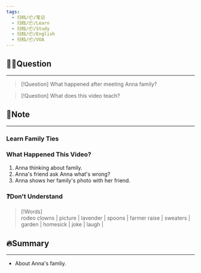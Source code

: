 ```yaml
---
tags:
  - 归档/📦/笔记
  - 归档/📦/Learn
  - 归档/📦/Study
  - 归档/📦/English
  - 归档/📦/VOA
---
```


## 🙋‍♀️Question

---

> [!Question] What happened after meeting Anna family?

> [!Question] What does this video teach?

## 📝Note

---

### Learn Family Ties

### What Happened This Video?

1. Anna thinking about family.
2. Anna's friend ask Anna what's wrong?
3. Anna shows her family's photo with her friend.

### ❓Don't Understand

> [!Words]  
> rodeo clowns | picture | lavender | spoons | farmer
> raise | sweaters | garden | homesick | joke | laugh |

## 🔥Summary

---
- About Anna's famliy.
